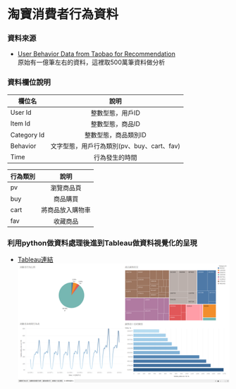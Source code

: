 # 淘寶消費者行為資料
### 資料來源
* [User Behavior Data from Taobao for Recommendation](https://tianchi.aliyun.com/dataset/dataDetail?dataId=649&userId=1)   
原始有一億筆左右的資料，這裡取500萬筆資料做分析

   
### 資料欄位說明
| 欄位名 | 說明 |
|-------|:-----:|
| User Id   |   整數型態，用戶ID |
| Item Id   |   整數型態，商品ID |
| Category Id   |   整數型態，商品類別ID |
| Behavior   |   文字型態，用戶行為類別(pv、buy、cart、fav) |
| Time   |   行為發生的時間 |
   
| 行為類別 | 說明 |
|-------|:-----:|
| pv   |   瀏覽商品頁 |
| buy   |   商品購買 |
| cart   |   將商品放入購物車 |
| fav   |   收藏商品 |
   
### 利用python做資料處理後進到Tableau做資料視覺化的呈現
* [Tableau連結](https://public.tableau.com/profile/ting4945#!/vizhome/30226/sheet4)
![image](https://github.com/YiTing-Wu/Taobao_data/blob/main/%E6%B7%98%E5%AF%B6%E8%B3%87%E6%96%99%E8%A6%96%E8%A6%BA%E5%8C%96.png)
